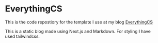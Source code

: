# EverythingCS

This is the code repostiory for the template I use at my blog [EverythingCS](https://everythingcs.dev)

This is a static blog made using Next.js and Markdown. For styling I have used tailwindcss.
